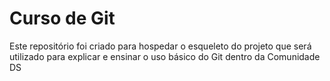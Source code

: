 # Curso de Git 
Este repositório foi criado para hospedar o esqueleto do projeto que será utilizado para explicar e ensinar o uso básico do Git dentro da Comunidade DS 
